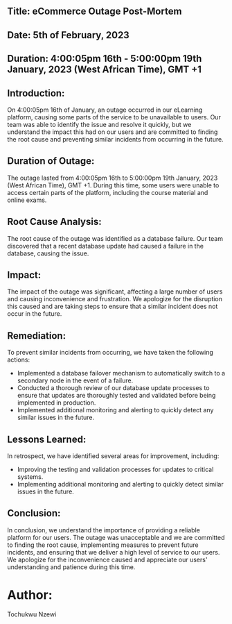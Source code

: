 ## Title: eCommerce Outage Post-Mortem
## Date: 5th of February, 2023
## Duration: 4:00:05pm 16th -  5:00:00pm 19th  January, 2023 (West African Time), GMT +1

## Introduction:
On 4:00:05pm 16th of January, an outage occurred in our eLearning platform, causing some parts of the service to be unavailable to users. Our team was able to identify the issue and resolve it quickly, but we understand the impact this had on our users and are committed to finding the root cause and preventing similar incidents from occurring in the future.

## Duration of Outage:
The outage lasted from  4:00:05pm 16th to  5:00:00pm 19th  January, 2023  (West African Time), GMT +1. During this time, some users were unable to access certain parts of the platform, including the course material and online exams.

## Root Cause Analysis:
The root cause of the outage was identified as a database failure. Our team discovered that a recent database update had caused a failure in the database, causing the issue.

## Impact:
The impact of the outage was significant, affecting a large number of users and causing inconvenience and frustration. We apologize for the disruption this caused and are taking steps to ensure that a similar incident does not occur in the future.


## Remediation:
To prevent similar incidents from occurring, we have taken the following actions:

- Implemented a database failover mechanism to automatically switch to a secondary node in the event of a failure.
- Conducted a thorough review of our database update processes to ensure that updates are thoroughly tested and validated before being implemented in production.
- Implemented additional monitoring and alerting to quickly detect any similar issues in the future.

## Lessons Learned:
In retrospect, we have identified several areas for improvement, including:

- Improving the testing and validation processes for updates to critical systems.
- Implementing additional monitoring and alerting to quickly detect similar issues in the future.

## Conclusion:
In conclusion, we understand the importance of providing a reliable platform for our users. The outage was unacceptable and we are committed to finding the root cause, implementing measures to prevent future incidents, and ensuring that we deliver a high level of service to our users. We apologize for the inconvenience caused and appreciate our users' understanding and patience during this time.

# Author:

Tochukwu Nzewi